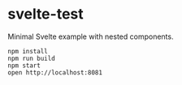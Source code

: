 svelte-test
=====================

Minimal Svelte example with nested components.

```
npm install
npm run build
npm start
open http://localhost:8081
```
